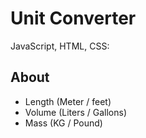# Unit Converter

JavaScript, HTML, CSS:

## About

- Length (Meter / feet)
- Volume (Liters / Gallons)
- Mass (KG / Pound)